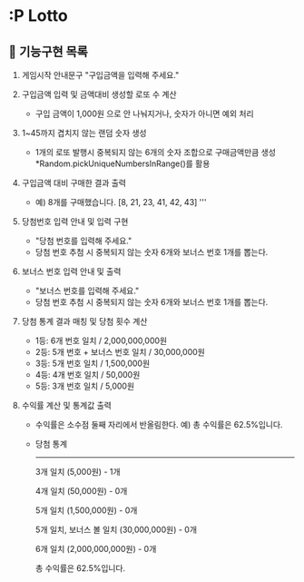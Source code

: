 # :P Lotto
## :memo: 기능구현 목록 
1. 게임시작 안내문구 "구입금액을 입력해 주세요."
2. 구입금액 입력 및 금액대비 생성할 로또 수 계산
    - 구입 금액이 1,000원 으로 안 나눠지거나, 숫자가 아니면 예외 처리
3. 1~45까지 겹치지 않는 랜덤 숫자 생성
    - 1개의 로또 발행시 중복되지 않는 6개의 숫자 조합으로 구매금액만큼 생성 *Random.pickUniqueNumbersInRange()를 활용
4. 구입금액 대비 구매한 결과 출력
    - 예) 8개를 구매했습니다.
      [8, 21, 23, 41, 42, 43] 
      '''
5. 당첨번호 입력 안내 및 입력 구현
    - "당첨 번호를 입력해 주세요."
    - 당첨 번호 추첨 시 중복되지 않는 숫자 6개와 보너스 번호 1개를 뽑는다.

6. 보너스 번호 입력 안내 및 출력
    - "보너스 번호를 입력해 주세요."
    - 당첨 번호 추첨 시 중복되지 않는 숫자 6개와 보너스 번호 1개를 뽑는다.

7. 당첨 통계 결과 매칭 및 당첨 횟수 계산
    - 1등: 6개 번호 일치 / 2,000,000,000원
    - 2등: 5개 번호 + 보너스 번호 일치 / 30,000,000원
    - 3등: 5개 번호 일치 / 1,500,000원
    - 4등: 4개 번호 일치 / 50,000원
    - 5등: 3개 번호 일치 / 5,000원
    
8. 수익률 계산 및 통계값 출력
    - 수익률은 소수점 둘째 자리에서 반올림한다. 예) 총 수익률은 62.5%입니다.
    - 당첨 통계

        ---
        3개 일치 (5,000원) - 1개

        4개 일치 (50,000원) - 0개
        
        5개 일치 (1,500,000원) - 0개
        
        5개 일치, 보너스 볼 일치 (30,000,000원) - 0개
        
        6개 일치 (2,000,000,000원) - 0개
        
        총 수익률은 62.5%입니다.
